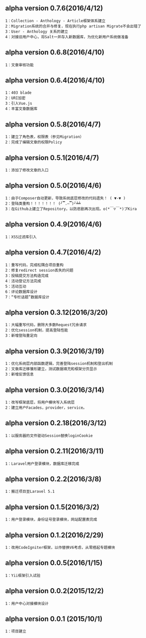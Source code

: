 ## alpha version 0.7.6(2016/4/12)
	1：Collection - Anthology - Article框架体系建立
	2：Migration系统的合并与修复，现在执行php artisan Migrate不会出错了
	3：User - Anthology 关系的建立
	4：对接旧用户中心，将Salt一并存入新数据库，为优化新用户系统做准备
	
## alpha version 0.6.8(2016/4/10)

	1：文章审核功能

## alpha version 0.6.4(2016/4/10)

	1：403 blade
	2：URI加密
	3：引入Vue.js
	4：丰富文章数据库
	
## alpha version 0.5.8(2016/4/7)

	1：建立了角色表，权限表（参见Migration）
	2：完成了编辑文章的权限Policy

## alpha version 0.5.1(2016/4/7)

	1：添加了修改文章的入口

## alpha version 0.5.0(2016/4/6)

	1：由于Composer自动更新，导致系统底层修改的代码遗失！ ( ▼-▼ )
	2：登陆类重构！！！！！！！ (╯▔.—▔)╯╧╧
	3：在Github上建立了Repository，以防悲剧再次出现。o(*￣▽￣*)ブKira

## alpha version 0.4.9(2016/4/6)

	1：XSS过滤库引入

## alpha version 0.4.7(2016/4/2)

	1：重写代码，完成松隅合项目重构
	2：修复redirect session丢失的问题
	3：投稿提交方法构造完成
	4：活动登记方法完成
	5：活动互动
	6：评论数据库设计
	7：“专栏话题”数据库设计

## alpha version 0.3.12(2016/3/20)

	1：大幅重写代码，删除大多数Request冗余请求
	2：优化session机制，提高登陆性能
	3：新增登陆重定向

## alpha version 0.3.9(2016/3/19)

	1：优化系统层内部函数逻辑，完善登陆session机制和登出机制
	2：文章库迁移雏形建立，测试数据填充和框架分页显示
	3：新增反馈信息

## alpha version 0.3.0(2016/3/14)

	1：改写框架底层，将用户模块写入系统层
	2：建立用户Facades，provider，service。

## alpha version 0.2.18(2016/3/12)

	1：以服务器的文件驱动Session替换loginCookie

## alpha version 0.2.11(2016/3/11)

	1：Laravel用户登录模块，数据库迁移完成

## alpha version 0.2.2(2016/3/8)

	1：搬迁项目至Laravel 5.1

## alpha version 0.1.5(2016/3/2)

	1：用户登录模块，身份证号登录模块，网站配置表完成

## alpha version 0.1.2(2016/2/29)

	1：改用CodeIgniter框架，以作替换V6考虑，从零搭起专题模块

## alpha version 0.0.5(2016/1/15)

	1：Yii框架引入试验

## alpha version 0.0.2(2015/12/2)

	1：用户中心对接模块设计

## alpha version 0.0.1 (2015/10/1)

	1：项目建立

